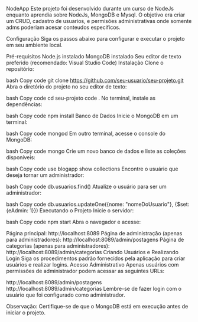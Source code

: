 NodeApp
Este projeto foi desenvolvido durante um curso de NodeJs enquanto aprendia sobre NodeJs, MongoDB e Mysql. O objetivo era criar um CRUD, cadastro de usuarios, e permisões administrativas onde somente adms poderiam acesar conteudos especificos.

Configuração
Siga os passos abaixo para configurar e executar o projeto em seu ambiente local.

Pré-requisitos
Node.js instalado
MongoDB instalado
Seu editor de texto preferido (recomendado: Visual Studio Code)
Instalação
Clone o repositório:

bash
Copy code
git clone https://github.com/seu-usuario/seu-projeto.git
Abra o diretório do projeto no seu editor de texto:

bash
Copy code
cd seu-projeto
code .
No terminal, instale as dependências:

bash
Copy code
npm install
Banco de Dados
Inicie o MongoDB em um terminal:

bash
Copy code
mongod
Em outro terminal, acesse o console do MongoDB:

bash
Copy code
mongo
Crie um novo banco de dados e liste as coleções disponíveis:

bash
Copy code
use blogapp
show collections
Encontre o usuário que deseja tornar um administrador:

bash
Copy code
db.usuarios.find()
Atualize o usuário para ser um administrador:

bash
Copy code
db.usuarios.updateOne({nome: "nomeDoUsuario"}, {$set: {eAdmin: 1}})
Executando o Projeto
Inicie o servidor:

bash
Copy code
npm start
Abra o navegador e acesse:

Página principal: http://localhost:8089
Página de administração (apenas para administradores): http://localhost:8089/admin/postagens
Página de categorias (apenas para administradores): http://localhost:8089/admin/categorias
Criando Usuários e Realizando Login
Siga os procedimentos padrão fornecidos pela aplicação para criar usuários e realizar logins.
Acesso Administrativo
Apenas usuários com permissões de administrador podem acessar as seguintes URLs:

http://localhost:8089/admin/postagens
http://localhost:8089/admin/categorias
Lembre-se de fazer login com o usuário que foi configurado como administrador.

Observação: Certifique-se de que o MongoDB está em execução antes de iniciar o projeto.


